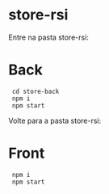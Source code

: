 # store-rsi

Entre na pasta store-rsi:

# Back

```
 cd store-back
 npm i
 npm start 
```

Volte para a pasta store-rsi: 

# Front
```
 npm i 
 npm start
```